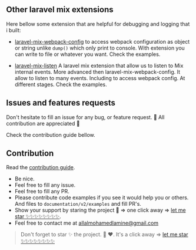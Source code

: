 ## Other laravel mix extensions

Here bellow some extension that are helpful for debugging and logging that i built:

- [laravel-mix-webpack-config](https://www.npmjs.com/package/laravel-mix-webpack-config) to access webpack configuration as object or string unlike `dump()` which only print to console. With extension you can write to file or whatever you want. Check the examples.

- [laravel-mix-listen](https://www.npmjs.com/package/laravel-mix-listen) A laravel mix extension that allow us to listen to Mix internal events. More advanced then laravel-mix-webpack-config. It allow to listen to many events. Including to access webpack config. At different stages. Check the examples.

## Issues and features requests

Don't hesitate to fill an issue for any bug, or feature request.
:heartbeat: All contribution are appreciated :heartbeat:

Check the contribution guide bellow.

## Contribution

Read the [contribution guide](../documentation/Contribution.md).

- Be nice.
- Feel free to fill any issue.
- Feel free to fill any PR.
- Please contribute code examples if you see it would help you or others. And files to `documentation/v2/examples` and fill PR's.
- Show your support by staring the project :heartbeat: => one click away => [let me star ✨✨✨✨✨✨✨✨](https://github.com/MohamedLamineAllal/laravel-mix-glob).
- Feel free to contact me at allalmohamedlamine@gmail.com

> Don't forget to star ✨ the project. :heartbeat: :heart:. It's a click away => [let me star ✨✨✨✨✨✨✨✨](https://github.com/MohamedLamineAllal/laravel-mix-glob)
